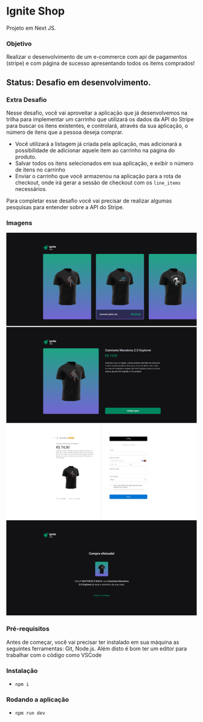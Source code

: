 # Ignite Shop

Projeto em Next JS.

### Objetivo
Realizar o desenvolvimento de um e-commerce com api de pagamentos (stripe) e com página de sucesso apresentando todos os items comprados!

## Status: Desafio em desenvolvimento.

### Extra Desafio

Nesse desafio, você vai aproveitar a aplicação que já desenvolvemos na trilha para implementar um carrinho que utilizará os dados da API do Stripe para buscar os itens existentes, e controlará, através da sua aplicação, o número de itens que a pessoa deseja comprar.

- Você utilizará a listagem já criada pela aplicação, mas adicionará a possibilidade de adicionar aquele item ao carrinho na página do produto.
- Salvar todos os itens selecionados em sua aplicação, e exibir o número de itens no carrinho
- Enviar o carrinho que você armazenou na aplicação para a rota de checkout, onde irá gerar a sessão de checkout com os ``line_items`` necessários.

Para completar esse desafio você vai  precisar de realizar algumas pesquisas para entender sobre a API do Stripe.

### Imagens
<img src="./_images/home.png" />
<img src="./_images/product.png" />
<img src="./_images/checkout.png" />
<img src="./_images/success.png" />

### Pré-requisitos
Antes de começar, você vai precisar ter instalado em sua máquina as seguintes ferramentas: Git, Node.js. Além disto é bom ter um editor para trabalhar com o código como VSCode

### Instalação
- `npm i`

### Rodando a aplicação
- `npm run dev`
